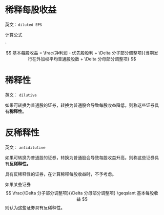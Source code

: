 # 稀释每股收益

英文：`diluted EPS`

计算公式

`
$$
基本每股收益 = \frac{净利润 - 优先股股利 + \Delta 分子部分调整项}{当期发行在外加权平均普通股股数 + \Delta 分母部分调整项}
$$

# 稀释性

英文： `dilutive`

如果可转换为普通股的证券，转换为普通股会导致每股收益降低，则称这些证券具有**稀释性**。

# 反稀释性

英文： `antidilutive`

如果可转换为普通股的证券，转换为普通股会导致每股收益升高，则称这些证券具有**反稀释性。**

具有反稀释性的证券，在计算稀释每股收益时，不予考虑。

如果某些证券
$$
\frac{\Delta 分子部分调整项}{\Delta 分母部分调整项} \geqslant 基本每股收益
$$
则认为这些证券具有反稀释性。